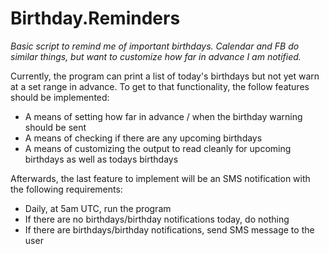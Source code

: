 # Birthday.Reminders
*Basic script to remind me of important birthdays. Calendar and FB do similar things, but want to customize how far in advance I am notified.*

Currently, the program can print a list of today's birthdays but not yet warn at a set range in advance. To get to that functionality, the follow features should be implemented:

- A means of setting how far in advance / when the birthday warning should be sent
- A means of checking if there are any upcoming birthdays
- A means of customizing the output to read cleanly for upcoming birthdays as well as todays birthdays

Afterwards, the last feature to implement will be an SMS notification with the following requirements:
- Daily, at 5am UTC, run the program
- If there are no birthdays/birthday notifications today, do nothing
- If there are birthdays/birthday notifications, send SMS message to the user
